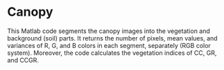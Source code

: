 # Canopy
This Matlab code segments the canopy images into the vegetation and background (soil) parts. It returns the number of pixels, mean values, and variances of R, G, and B colors in each segment, separately (RGB color system). Moreover, the code calculates the vegetation indices of CC, GR, and CCGR.
